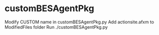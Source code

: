 # customBESAgentPkg

Modify CUSTOM name in customBESAgentPkg.py
Add actionsite.afxm to ModifiedFiles folder
Run ./customBESAgentPkg.py